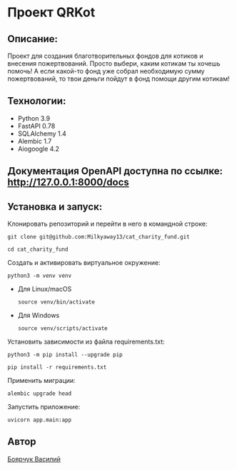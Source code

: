 # Проект QRKot

## Описание:

Проект для создания благотворительных фондов для котиков и внесения пожертвований. Просто выбери, каким котикам ты хочешь помочь!
А если какой-то фонд уже собрал необходимую сумму пожертвований, то твои деньги пойдут в фонд помощи другим котикам!

## Технологии:

* Python 3.9
* FastAPI 0.78
* SQLAlchemy 1.4
* Alembic 1.7
* Aiogoogle 4.2

## Документация OpenAPI доступна по ссылке: http://127.0.0.1:8000/docs

## Установка и запуск:

Клонировать репозиторий и перейти в него в командной строке:

```
git clone git@github.com:Milkyaway13/cat_charity_fund.git
```

```
cd cat_charity_fund
```

Cоздать и активировать виртуальное окружение:

```
python3 -m venv venv
```

* Для Linux/macOS

    ```
    source venv/bin/activate
    ```

* Для Windows

    ```
    source venv/scripts/activate
    ```

Установить зависимости из файла requirements.txt:

```
python3 -m pip install --upgrade pip
```

```
pip install -r requirements.txt
```

Применить миграции:

```
alembic upgrade head
```

Запустить приложение:

```
uvicorn app.main:app
```


## Автор
[Боярчук Василий](https://github.com/Milkyaway13/)
